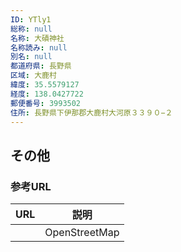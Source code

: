 ```yaml
---
ID: YTly1
総称: null
名称: 大磧神社
名称読み: null
別名: null
都道府県: 長野県
区域: 大鹿村
緯度: 35.5579127
経度: 138.0427722
郵便番号: 3993502
住所: 長野県下伊那郡大鹿村大河原３３９０−２
---
```


## その他

### 参考URL

| URL | 説明          |
| --- | ------------- |
|     | OpenStreetMap |
